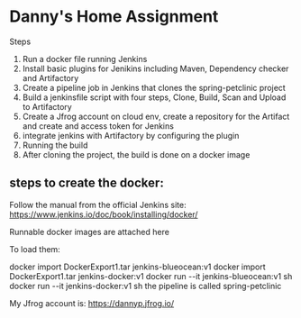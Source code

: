 # Danny's Home Assignment
Steps
1. Run a docker file running Jenkins
2. Install basic plugins for Jenikins including Maven, Dependency checker and Artifactory
3. Create a pipeline job in Jenkins that clones the spring-petclinic project
4. Build a jenkinsfile script with four steps, Clone, Build, Scan and Upload to Artifactory
5. Create a Jfrog account on cloud env, create a repository for the Artifact and create and access token for Jenkins
6. integrate jenkins with Artifactory by configuring the plugin
7. Running the build
8. After cloning the project, the build is done on a docker image


## steps to create the docker:
Follow the manual from the official Jenkins site: https://www.jenkins.io/doc/book/installing/docker/

Runnable docker images are attached here

To load them:

docker import DockerExport1.tar jenkins-blueocean:v1
docker import DockerExport1.tar jenkins-docker:v1
docker run --it jenkins-blueocean:v1 sh
docker run --it jenkins-docker:v1 sh
the pipeline is called spring-petclinic


My Jfrog account is: https://dannyp.jfrog.io/
